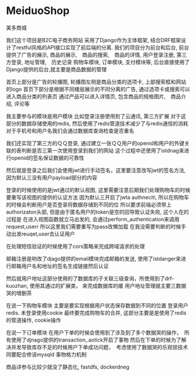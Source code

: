 # MeiduoShop
美多商城

我们这个项目是B2C电子商务网站
采用了Django作为主体框架, 结合DRF框架设计了restful风格的API接口实现了前后端的分离.
我们的项目分为前台和后台, 前台提供了广告的展示, 商品的展示,　商品的搜索,　商品的详情, 用户登录注册, 第三方登录, 地址管理,　历史记录
购物车模块, 订单模块, 支付模块等, 后台直接使用了Django提供的后台,就主要是商品数据的管理　

首页上部分是广告的轮播图, 轮播图左侧是商品分类的选项卡, 上部搜索框和网站的logo
首页下部分是根据不同楼层展示的不同分离的广告, 通过选项卡或搜索可以进入商品分类的列表页
通过产品可以进入详情页, 包含商品的规格图片,　商品介绍, 评论等

我主要参与的模块是用户模块
比如登录注册使用到了云通讯, 第三方扩展
对于这部分的数据存储使用的redis, 然后使用了redis管道技术减少了与redis通信的消耗
对于手机号和用户名我们会通过数据库查询检查是否重名

我们还实现了第三方的ＱＱ登录, 通过建立一张ＱＱ用户的openid和用户的外键关联的表判断是否三第一次使用登录到我们的网站
这个过程中还使用了istdnag来进行openid的签名保证数据的可靠性

然后就是登录之后我们会使用jwt进行手动签名，这里要注意改写jwt的签名方法, 因为默认三没有用户payload部分的内容

登录的时候使用的是jwt通过的默认视图, 这里需要注意后期我们处理购物车的时候要重写该视图的提供的认证方法
因为默认三开启了jwta authneciti, 所以在购物车的时候会判断用户是否登录将数据存储到不同的位
所以要求前端必须带上authorizaton头部, 但是由于匿名用户的token是空的回导致认证失败, 这个人在的过程是
在进入视图函数就立马出发的, 会通过perform_authentication来调用request,userr 所以这里我们需要重写为pass改懒加载
在我没需要判断的时候手动出发reuqet,user去认证用户

在处理短信验证的时候使用了cors策略来完成跨域请求的处理

邮箱注册是哟改了djago提供的email模块完成邮箱的发送, 使用了istdanger来进行邮箱用户名和地址的签名生成链接然后认证

然后就用户地址这部分使用的了数据库的子关联三级查询，所使用到了drf-kuozhan, 使用其通过的扩展类， 来完成数据库的缓
用户地址管理就主要三数据哭的增删茶


在说一下购物车模块
主要是要实现根据用户状态保存数据到不同的位置
登录用户redis. 未登录使用cookie
最终要完成购物车的合并, 这部分主要是是使用了redis的管道操作, cookie操作

在说一下订单模块
在用户下单的时候会使用到了涉及到了多个数据哭的操作，　所有使用了djnago提供的transaction,.aotick开启了事物
然后在下单的时候为了解决并发导致库存不足的时候用户下单成功问题，　考虑使用了数据哭的乐观锁技术
同要配合修该mysqld 事物格力机制


商品详参与比较少就没了静态化, fastdfs, dockerdneg

